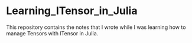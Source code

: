 # Learning_ITensor_in_Julia
This repository contains the notes that I wrote while I was learning how to manage Tensors with ITensor in Julia.
